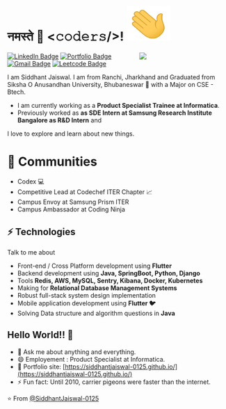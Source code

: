 <h1> नमस्ते 🙏 <𝚌𝚘𝚍𝚎𝚛𝚜/>!       <img src="https://raw.githubusercontent.com/ABSphreak/ABSphreak/master/gifs/Hi.gif" width="100px" height = '80px'></h1>

<img align='right' src='https://user-images.githubusercontent.com/5713670/87202985-820dcb80-c2b6-11ea-9f56-7ec461c497c3.gif' width='200"'>

[![LinkedIn Badge](https://img.shields.io/badge/LinkedIn-Siddhant%20Jaiswal-blue)](https://www.linkedin.com/in/siddhantjaiswal363/) [![Portfolio Badge](https://img.shields.io/badge/Portfolio-Siddhant%20Jaiswal-brightgreen)](https://siddhantjaiswal-0125.github.io/) 
[![Gmail Badge](https://img.shields.io/badge/Gmail-siddhantjaiswal363-red)](mailto:siddhantjaiswal363@gmail.com)
[![Leetcode Badge](https://img.shields.io/badge/LeetCode-Siddhant-yellow)](https://leetcode.com/SiddhantJaiswal363/)



I am Siddhant Jaiswal. I am from Ranchi, Jharkhand and Graduated from Siksha O Anusandhan  University, Bhubaneswar 🏫 with a Major on CSE - Btech.
-  I am currently working as a **Product Specialist Trainee at Informatica**.
- Previously worked as   **as SDE Intern at Samsung Research Institute Bangalore as R&D Intern** and 


I love to explore and learn about new things.
# 👯 Communities
* Codex 💻
* Competitive Lead at Codechef ITER Chapter 📈
* Campus Envoy at Samsung Prism ITER
* Campus Ambassador at Coding Ninja 

## ⚡ Technologies
Talk to me about
- Front-end / Cross Platform development using **Flutter**
- Backend development using **Java, SpringBoot, Python, Django**
- Tools **Redis, AWS, MySQL, Sentry, Kibana, Docker, Kubernetes**
- Making for **Relational Database Management Systems**
- Robust full-stack system design implementation
- Mobile application development using **Flutter 🐦**
- Solving Data structure and algorithm questions in **Java**
## Hello World!! 🤔
- 💬 Ask me about anything and everything.
- 😄 Employement : Product Specialist at Informatica.
- 🎯 Portfolio site: [https://siddhantjaiswal-0125.github.io/](https://siddhantjaiswal-0125.github.io/)
- ⚡ Fun fact: Until 2010, carrier pigeons were faster than the internet.


⭐️ From [@SiddhantJaiswal-0125](https://github.com/SiddhantJaiswal-0125)
